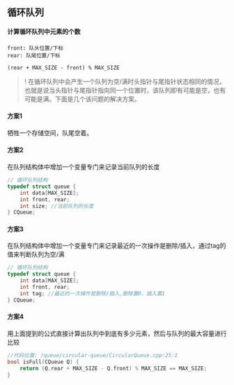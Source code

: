 ## 循环队列

#### 计算循环队列中元素的个数

```
front: 队头位置/下标
rear: 队尾位置/下标

(rear + MAX_SIZE - front) % MAX_SIZE
```

> ! 在循环队列中会产生一个队列为空/满时头指针与尾指针状态相同的情况，也就是说当头指针与尾指针指向同一个位置时，该队列即有可能是空，也有可能是满。下面是几个该问题的解决方案。

#### 方案1
牺牲一个存储空间，队尾空着。

#### 方案2
在队列结构体中增加一个变量专门来记录当前队列的长度

```c++
// 循环队列结构
typedef struct queue {
    int data[MAX_SIZE];
    int front, rear;
    int size; //当前队列的长度
} CQueue;
```

#### 方案3
在队列结构体中增加一个变量专门来记录最近的一次操作是删除/插入，通过tag的值来判断队列为空/满

```c++
// 循环队列结构
typedef struct queue {
    int data[MAX_SIZE];
    int front, rear;
    int tag; //最近的一次操作是删除/插入,删除置0，插入置1
} CQueue;
```

#### 方案4
用上面提到的公式直接计算出队列中到底有多少元素，然后与队列的最大容量进行比较
```c++
//代码位置: /queue/circular-queue/CircularQueue.cpp:25:1
bool isFull(CQueue Q) {
    return (Q.rear + MAX_SIZE - Q.front) % MAX_SIZE == MAX_SIZE;
}
```